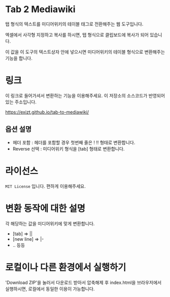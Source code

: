 # Tab 2 Mediawiki
탭 형식의 텍스트를 미디어위키의 테이블 태그로 전환해주는 웹 도구입니다. 

엑셀에서 사각형 지정하고 복사를 하시면, 탭 형식으로 클립보드에 복사가 되어 있습니다. 

이 값을 이 도구의 텍스트상자 안에 넣으시면 미디어위키의 테이블 형식으로 변환해주는 기능을 합니다. 


# 링크
이 링크로 들어가셔서 변환하는 기능을 이용해주세요. 이 저장소의 소스코드가 반영되어있는 주소입니다.

https://exizt.github.io/tab-to-mediawiki/


## 옵션 설명
* 헤더 포함 : 헤더를 포함할 경우 첫번째 줄은 ! !! 형태로 변환합니다.
* Reverse 선택 : 미디어위키 형식을 [tab] 형태로 변환합니다.


# 라이선스 
`MIT License` 입니다. 편하게 이용해주세요.


# 변환 동작에 대한 설명

각 해당하는 값을 미디어위키에 맞게 변환합니다. 
* [tab] => || 
* [new line] => |-
* .. 등등


# 로컬이나 다른 환경에서 실행하기
'Download ZIP'을 눌러서 다운로드 받아서 압축해제 후 index.html을 브라우저에서 실행하시면, 로컬에서 동일한 이용이 가능합니다.

